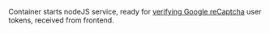 
Container starts nodeJS service, ready for [verifying Google reCaptcha](https://developers.google.com/recaptcha/docs/verify) user tokens, received from frontend.
